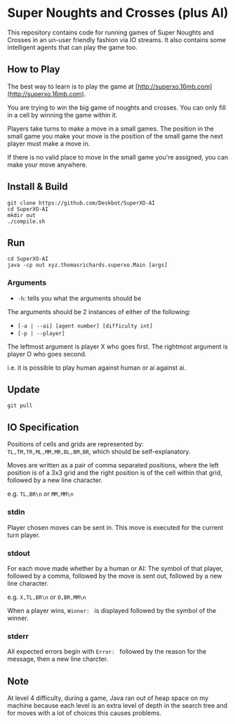 Super Noughts and Crosses (plus AI)
===================================
This repository contains code for running games of Super Noughts and Crosses in an un-user friendly fashion via IO streams. It also contains some intelligent agents that can play the game too.

How to Play
-----------

The best way to learn is to play the game at [http://superxo.16mb.com](http://superxo.16mb.com).

You are trying to win the big game of noughts and crosses. You can only fill in a cell by winning the game within it.

Players take turns to make a move in a small games. The position in the small game you make your move is the position of the small game the next player must make a move in.

If there is no valid place to move in the small game you're assigned, you can make your move anywhere.

Install \& Build
----------------

```
git clone https://github.com/Deskbot/SuperXO-AI
cd SuperXO-AI
mkdir out
./compile.sh
```

Run
---

```
cd SuperXO-AI
java -cp out xyz.thomasrichards.superxo.Main [args]
```

### Arguments
* `-h`: tells you what the arguments should be

The arguments should be 2 instances of either of the following:

* `[-a | --ai] [agent number] [difficulty int]`
* `[-p | --player]`

The leftmost argument is player X who goes first. The rightmost argument is player O who goes second.

i.e. it is possible to play human against human or ai against ai.

Update
------

```
git pull
```

IO Specification
----------------

Positions of cells and grids are represented by: `TL,TM,TR,ML,MM,MR,BL,BM,BR`, which should be self-explanatory.

Moves are written as a pair of comma separated positions, where the left position is of a 3x3 grid and the right position is of the cell within that grid, followed by a new line character.

e.g. `TL,BR\n` or `MM,MM\n`

### stdin

Player chosen moves can be sent in. This move is executed for the current turn player.

### stdout

For each move made whether by a human or AI: The symbol of that player, followed by a comma, followed by the move is sent out, followed by a new line character.

e.g. `X,TL,BR\n` or `O,BR,MM\n`

When a player wins, `Winner: ` is displayed followed by the symbol of the winner.

### stderr

All expected errors begin with `Error: ` followed by the reason for the message, then a new line charcter.

Note
----

At level 4 difficulty, during a game, Java ran out of heap space on my machine because each level is an extra level of depth in the search tree and for moves with a lot of choices this causes problems.